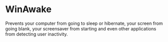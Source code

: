 # WinAwake
Prevents your computer from going to sleep or hibernate, your screen from going blank, your screensaver from starting and even other applications from detecting user inactivity.
